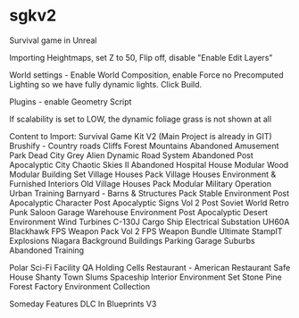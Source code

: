 # sgkv2
Survival game in Unreal

Importing Heightmaps, set Z to 50, Flip off, disable "Enable Edit Layers"

World settings - Enable World Composition, enable Force no Precomputed Lighting so we have fully dynamic lights.  Click Build.

Plugins - enable Geometry Script

If scalability is set to LOW, the dynamic foliage grass is not shown at all


Content to Import:
Survival Game Kit V2 (Main Project is already in GIT)
Brushify - 
	Country roads
	Cliffs
	Forest
	Mountains
Abandoned Amusement Park
Dead City
Grey Alien
Dynamic Road System
Abandoned Post Apocalyptic City
Chaotic Skies II
Abandoned Hospital
House Modular Wood
Modular Building Set
Village Houses Pack
Village Houses Environment & Furnished Interiors
Old Village Houses Pack
Modular Military Operation Urban Training
Barnyard - Barns & Structures Pack
Stable Environment
Post Apocalyptic Character
Post Apocalyptic Signs Vol 2
Post Soviet World
Retro Punk Saloon
Garage Warehouse Environment 
Post Apocalyptic Desert Environment
Wind Turbines
C-130J
Cargo Ship
Electrical Substation
UH60A Blackhawk
FPS Weapon Pack Vol 2
FPS Weapon Bundle
Ultimate StampIT
Explosions Niagara
Background Buildings
Parking Garage
Suburbs
Abandoned Training






Polar Sci-Fi Facility
QA Holding Cells
Restaurant - American Restaurant
Safe House
Shanty Town Slums
Spaceship Interior Environment Set
Stone Pine Forest
Factory Environment Collection


Someday Features
DLC In Blueprints V3
